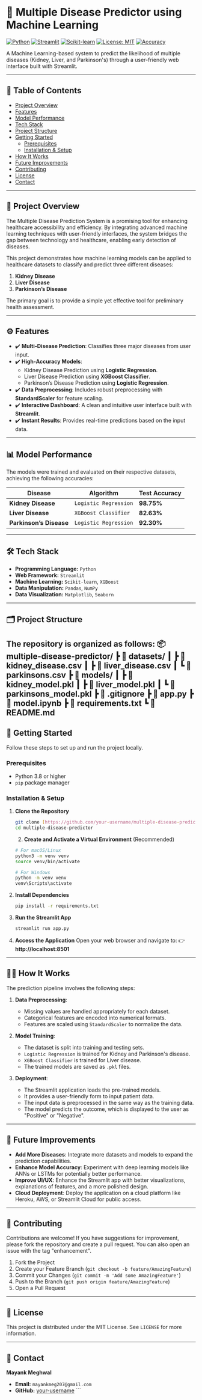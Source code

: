 # 🧠 Multiple Disease Predictor using Machine Learning

[![Python](https://img.shields.io/badge/Python-3.9%2B-blue?style=for-the-badge&logo=python)](https://www.python.org/)
[![Streamlit](https://img.shields.io/badge/Streamlit-FF4B4B?style=for-the-badge&logo=streamlit)](https://streamlit.io)
[![Scikit-learn](https://img.shields.io/badge/scikit--learn-%23F7931E.svg?style=for-the-badge&logo=scikit-learn&logoColor=white)](https://scikit-learn.org/)
[![License: MIT](https://img.shields.io/badge/License-MIT-yellow.svg?style=for-the-badge)](https://opensource.org/licenses/MIT)
[![Accuracy](https://img.shields.io/badge/Max_Accuracy-98.75%25-brightgreen?style=for-the-badge)](./#%EF%B8%8F-model-performance)

A Machine Learning-based system to predict the likelihood of multiple diseases (Kidney, Liver, and Parkinson's) through a user-friendly web interface built with Streamlit.

---

## 📌 Table of Contents

- [Project Overview](#-project-overview)
- [Features](#️-features)
- [Model Performance](#%EF%B8%8F-model-performance)
- [Tech Stack](#-tech-stack)
- [Project Structure](#-project-structure)
- [Getting Started](#-getting-started)
  - [Prerequisites](#prerequisites)
  - [Installation & Setup](#installation--setup)
- [How It Works](#-how-it-works)
- [Future Improvements](#-future-improvements)
- [Contributing](#-contributing)
- [License](#-license)
- [Contact](#-contact)

---

## 📜 Project Overview

The Multiple Disease Prediction System is a promising tool for enhancing healthcare accessibility and efficiency. By integrating advanced machine learning techniques with user-friendly interfaces, the system bridges the gap between technology and healthcare, enabling early detection of diseases.

This project demonstrates how machine learning models can be applied to healthcare datasets to classify and predict three different diseases:
1.  **Kidney Disease**
2.  **Liver Disease**
3.  **Parkinson’s Disease**

The primary goal is to provide a simple yet effective tool for preliminary health assessment.

---

## ⚙️ Features

-   ✔️ **Multi-Disease Prediction**: Classifies three major diseases from user input.
-   ✔️ **High-Accuracy Models**:
    -   Kidney Disease Prediction using **Logistic Regression**.
    -   Liver Disease Prediction using **XGBoost Classifier**.
    -   Parkinson’s Disease Prediction using **Logistic Regression**.
-   ✔️ **Data Preprocessing**: Includes robust preprocessing with **StandardScaler** for feature scaling.
-   ✔️ **Interactive Dashboard**: A clean and intuitive user interface built with **Streamlit**.
-   ✔️ **Instant Results**: Provides real-time predictions based on the input data.

---

## 📊 Model Performance

The models were trained and evaluated on their respective datasets, achieving the following accuracies:

| Disease             | Algorithm             | Test Accuracy |
| ------------------- | --------------------- | ------------- |
| **Kidney Disease** | `Logistic Regression` | **98.75%** |
| **Liver Disease** | `XGBoost Classifier`  | **82.63%** |
| **Parkinson’s Disease** | `Logistic Regression` | **92.30%** |

---

## 🛠️ Tech Stack

-   **Programming Language:** `Python`
-   **Web Framework:** `Streamlit`
-   **Machine Learning:** `Scikit-learn`, `XGBoost`
-   **Data Manipulation:** `Pandas`, `NumPy`
-   **Data Visualization:** `Matplotlib`, `Seaborn`

---

## 🗂️ Project Structure

The repository is organized as follows:
📦 multiple-disease-predictor/
┣ 📂 datasets/
┃ ┣ 📜 kidney_disease.csv
┃ ┣ 📜 liver_disease.csv
┃ ┗ 📜 parkinsons.csv
┣ 📂 models/
┃ ┣ 📜 kidney_model.pkl
┃ ┣ 📜 liver_model.pkl
┃ ┗ 📜 parkinsons_model.pkl
┣ 📜 .gitignore
┣ 📜 app.py
┣ 📜 model.ipynb
┣ 📜 requirements.txt
┗ 📜 README.md
---

## 🚀 Getting Started

Follow these steps to set up and run the project locally.

### Prerequisites

-   Python 3.8 or higher
-   `pip` package manager

### Installation & Setup

1.  **Clone the Repository**
    ```bash
    git clone [https://github.com/your-username/multiple-disease-predictor.git](https://github.com/your-username/multiple-disease-predictor.git)
    cd multiple-disease-predictor
    ```
    2.  **Create and Activate a Virtual Environment** (Recommended)
    ```bash
    # For macOS/Linux
    python3 -m venv venv
    source venv/bin/activate

    # For Windows
    python -m venv venv
    venv\Scripts\activate
    ```

3.  **Install Dependencies**
    ```bash
    pip install -r requirements.txt
    ```

4.  **Run the Streamlit App**
    ```bash
    streamlit run app.py
    ```

5.  **Access the Application**
    Open your web browser and navigate to:
    👉 **http://localhost:8501**

---

## 🧑‍💻 How It Works

The prediction pipeline involves the following steps:

1.  **Data Preprocessing**:
    -   Missing values are handled appropriately for each dataset.
    -   Categorical features are encoded into numerical formats.
    -   Features are scaled using `StandardScaler` to normalize the data.

2.  **Model Training**:
    -   The dataset is split into training and testing sets.
    -   `Logistic Regression` is trained for Kidney and Parkinson's disease.
    -   `XGBoost Classifier` is trained for Liver disease.
    -   The trained models are saved as `.pkl` files.

3.  **Deployment**:
    -   The Streamlit application loads the pre-trained models.
    -   It provides a user-friendly form to input patient data.
    -   The input data is preprocessed in the same way as the training data.
    -   The model predicts the outcome, which is displayed to the user as "Positive" or "Negative".

---

## 📌 Future Improvements

-   **Add More Diseases**: Integrate more datasets and models to expand the prediction capabilities.
-   **Enhance Model Accuracy**: Experiment with deep learning models like ANNs or LSTMs for potentially better performance.
-   **Improve UI/UX**: Enhance the Streamlit app with better visualizations, explanations of features, and a more polished design.
-   **Cloud Deployment**: Deploy the application on a cloud platform like Heroku, AWS, or Streamlit Cloud for public access.

---

## 🤝 Contributing

Contributions are welcome! If you have suggestions for improvement, please fork the repository and create a pull request. You can also open an issue with the tag "enhancement".

1.  Fork the Project
2.  Create your Feature Branch (`git checkout -b feature/AmazingFeature`)
3.  Commit your Changes (`git commit -m 'Add some AmazingFeature'`)
4.  Push to the Branch (`git push origin feature/AmazingFeature`)
5.  Open a Pull Request

---

## 📜 License

This project is distributed under the MIT License. See `LICENSE` for more information.

---

## 📧 Contact

**Mayank Meghwal**

-   **Email:** `mayankmeg207@gmail.com`
-   **GitHub:** [your-username](https://github.com/itz-Mayank) ```
